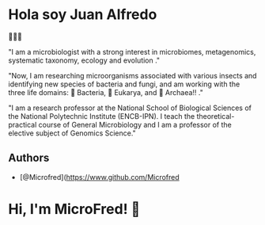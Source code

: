 
# Hola soy Juan Alfredo

👋👋👋

"I am a microbiologist with a strong interest in microbiomes, metagenomics, systematic taxonomy, ecology and evolution ."

"Now, I am researching microorganisms associated with various insects and identifying new species of bacteria and fungi, and am working with the three life domains: 🦠 Bacteria, 🐒 Eukarya, and 🦠 Archaea!! ."

"I am a research professor at the National School of Biological Sciences of the National Polytechnic Institute (ENCB-IPN). I teach the theoretical-practical course of General Microbiology and I am a professor of the elective subject of Genomics Science."

## Authors

- [@Microfred](https://www.github.com/Microfred


# Hi, I'm MicroFred! 👋

